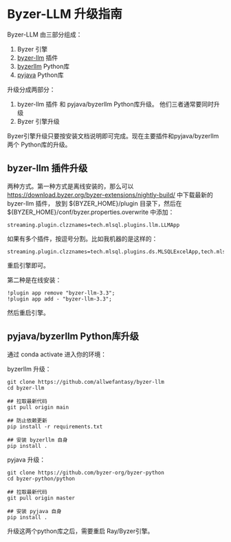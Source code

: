 # Byzer-LLM 升级指南

Byzer-LLM 由三部分组成：

1. Byzer 引擎
2. [byzer-llm](https://github.com/byzer-org/byzer-extension/tree/master/byzer-llm) 插件
3. [byzerllm](https://github.com/allwefantasy/byzer-llm) Python库
4. [pyjava](https://github.com/byzer-org/byzer-python/tree/master/python) Python库

升级分成两部分：

1. byzer-llm 插件 和  pyjava/byzerllm Python库升级。 他们三者通常要同时升级
2. Byzer 引擎升级

Byzer引擎升级只要按安装文档说明即可完成。现在主要插件和pyjava/byzerllm 两个 Python库的升级。

## byzer-llm 插件升级

两种方式。第一种方式是离线安装的，那么可以 https://download.byzer.org/byzer-extensions/nightly-build/ 中下载最新的 byzer-llm 插件，
放到 ${BYZER_HOME}/plugin 目录下，然后在 ${BYZER_HOME}/conf/byzer.properties.overwrite 中添加：

```
streaming.plugin.clzznames=tech.mlsql.plugins.llm.LLMApp
```

如果有多个插件，按逗号分割。比如我机器的是这样的：

```
streaming.plugin.clzznames=tech.mlsql.plugins.ds.MLSQLExcelApp,tech.mlsql.plugins.assert.app.MLSQLAssert,tech.mlsql.plugins.shell.app.MLSQLShell,tech.mlsql.plugins.mllib.app.MLSQLMllib,tech.mlsql.plugins.llm.LLMApp,tech.mlsql.plugins.execsql.ExecSQLApp
```

重启引擎即可。

第二种是在线安装：

```shell
!plugin app remove "byzer-llm-3.3";
!plugin app add - "byzer-llm-3.3";
```

然后重启引擎。

## pyjava/byzerllm Python库升级

通过 conda activate 进入你的环境：

byzerllm 升级：

```shell
git clone https://github.com/allwefantasy/byzer-llm
cd byzer-llm

## 拉取最新代码
git pull origin main

## 防止依赖更新
pip install -r requirements.txt

## 安装 byzerllm 自身
pip install .
```

pyjava 升级：

```shell
git clone https://github.com/byzer-org/byzer-python
cd byzer-python/python

## 拉取最新代码
git pull origin master

## 安装 pyjava 自身
pip install .
```

升级这两个python库之后，需要重启 Ray/Byzer引擎。
